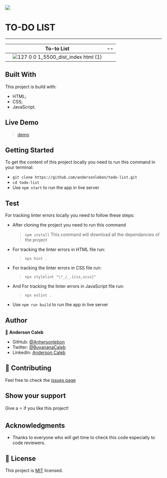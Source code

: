 ![](https://img.shields.io/badge/Microverse-blueviolet)

# TO-DO LIST

---

|     | To-to List                                                                                                                                   | --  |
| --- | -------------------------------------------------------------------------------------------------------------------------------------------- | --- |
|     | ![127 0 0 1_5500_dist_index html (1)](https://user-images.githubusercontent.com/65068771/126759211-3252f6d1-0b40-4e62-a6b2-3a50f3765856.png) |     |

## Built With

This project is build with:

- HTML;
- CSS;
- JavaScript.

## Live Demo

> [demo](https://andersonlebon.github.io/todo-list/dist)

## Getting Started

To get the content of this project locally you need to run this command in your terminal:

- `git clone https://github.com/andersonlebon/todo-list.git`
- `cd todo-list`
- Use `npm start` to run the app in live server

## Test

For tracking linter errors locally you need to follow these steps:

- After cloning the project you need to run this command

  > `npm install`
  > This command will download all the dependancies of the project

- For tracking the linter errors in HTML file run:

  > `npx hint .`

- For tracking the linter errors in CSS file run:

  > `npx stylelint "\*_/_.{css,scss}"`

- And For tracking the linter errors in JavaScript file run:

  > `npx eslint .`

- Use `npm run build` to run the app in live server

## Author

👤 **Anderson Caleb**

- GitHub: [@Anhersonlebon](https://github.com/andersonlebon)
- Twitter: [@BuyananaCaleb](https://twitter.com/BuyananaCaleb)
- LinkedIn: [Anderson Caleb](https://www.linkedin.com/in/anderson-caleb-915343209/)

## :handshake: Contributing

Feel free to check the [issues page](https://github.com/andersonlebon/todo-list/issues)

## Show your support

Give a :star: if you like this project!

## Acknowledgments

- Thanks to everyone who will get time to check this code especially to code reviewers.

## 📝 License

This project is [MIT](./MIT.md) licensed.
